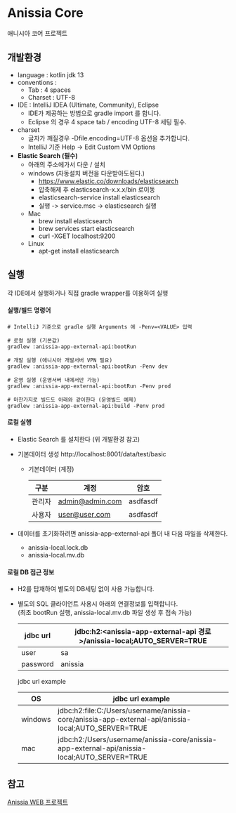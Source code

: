 # Anissia Core
애니시아 코어 프로젝트

## 개발환경
* language : kotlin jdk 13
* conventions :
   * Tab : 4 spaces
   * Charset : UTF-8
* IDE : IntelliJ IDEA (Ultimate, Community), Eclipse
   * IDE가 제공하는 방법으로 gradle import 를 합니다.
   * Eclipse 의 경우 4 space tab / encoding UTF-8 세팅 필수.
* charset
   * 글자가 깨질경우 -Dfile.encoding=UTF-8 옵션을 추가합니다.
   * IntelliJ 기준 Help -> Edit Custom VM Options
* **Elastic Search (필수)**
    - 아래의 주소에가서 다운 / 설치
    - windows (자동설치 버전을 다운받아도된다.)
        - https://www.elastic.co/downloads/elasticsearch
        - 압축해제 후 elasticsearch-x.x.x/bin 로이동
        - elasticsearch-service install elasticsearch
        - 실행 -> service.msc -> elasticsearch 실행
    - Mac
        - brew install elasticsearch
        - brew services start elasticsearch
        - curl -XGET localhost:9200
    - Linux
        - apt-get install elasticsearch

## 실행
각 IDE에서 실행하거나 직접 gradle wrapper를 이용하여 실행


#### 실행/빌드 명령어
```
# IntelliJ 기준으로 gradle 실행 Arguments 에 -Penv=<VALUE> 입력

# 로컬 실행 (기본값)
gradlew :anissia-app-external-api:bootRun

# 개발 실행 (애니시아 개발서버 VPN 필요)
gradlew :anissia-app-external-api:bootRun -Penv dev

# 운영 실행 (운영서버 내에서만 가능)
gradlew :anissia-app-external-api:bootRun -Penv prod

# 마찬가지로 빌드도 아래와 같이한다 (운영빌드 예제)
gradlew :anissia-app-external-api:build -Penv prod
```

#### 로컬 실행
- Elastic Search 를 설치한다 (위 개발환경 참고)
- 기본데이터 생성 http://localhost:8001/data/test/basic
    - 기본데이터 (계정)
      
      |구분|계정|암호|
      |---|---|---|
      |관리자|admin@admin.com|asdfasdf|
      |사용자|user@user.com|asdfasdf|
    
- 데이터를 초기화하려면 anissia-app-external-api 폴더 내 다음 파일을 삭제한다.
    - anissia-local.lock.db
    - anissia-local.mv.db


#### 로컬 DB 접근 정보
   - H2를 탑재하여 별도의 DB세팅 없이 사용 가능합니다.
   - 별도의 SQL 클라이언트 사용시 아래의 연결정보를 입력합니다.\
     (최초 bootRun 실행, anissia-local.mv.db 파일 생성 후 접속 가능)
      
      |jdbc url|jdbc:h2:<anissia-app-external-api 경로>/anissia-local;AUTO_SERVER=TRUE|
      |---|---|
      |user|sa|
      |password|anissia|
      
      jdbc url example
      
      |OS|jdbc url example|
      |---|---|
      |windows|jdbc:h2:file:C:/Users/username/anissia-core/anissia-app-external-api/anissia-local;AUTO_SERVER=TRUE|
      |mac|jdbc:h2:/Users/username/anissia-core/anissia-app-external-api/anissia-local;AUTO_SERVER=TRUE|


## 참고 
[Anissia WEB 프로젝트](https://github.com/anissia-net/anissia-web)
